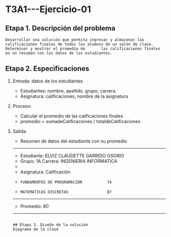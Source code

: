 # T3A1---Ejercicio-01

## Etapa 1. Descripción del problema 
    Desarrollar una solución que permita ingresar y almacenar las calificaciones finales de todos los alumnos de un salón de clase. Determinar y mostrar el promedio de       las calificaciones finales en un resumen con los datos de los estudiantes.

## Etapa 2. Especificaciones
1. Entrada: datos de los estudiantes
   - Estudiantes: nombre, apellido, grupo, carrera.
   - Asignatura: calificaciones, nombre de la asignatura
2. Proceso:
   - Calcular el promedio de las calificaciones finales
   - promedio = sumadeCalificaciones / totaldeCalificaciones
3. Salida:
   - Resumen de datos del estudiante con su promedio
    
   - -------------------------------------------------------
   - Estudiante: ELVIZ CLAUDETTE GARRIDO OSORIO 
   - Grupo: 1A  Carrera: INGENIERIA INFORMATICA
   -
   - Asignatura:                             Calificación 
   -     FUNDAMENTOS DE PROGRAMACIÓN           74
   -     MATEMATICAS DISCRETAS                 87
   - -------------------------------------------------------
   - Promedio:                                 80
   - -------------------------------------------------------
    ~~~
    
    ## Etapa 3. Diseño de la solución
    Diagrama de la clase
